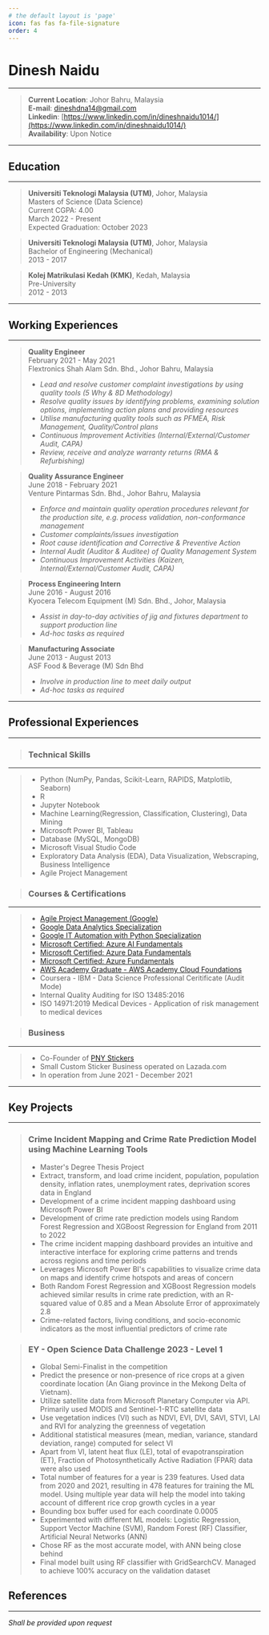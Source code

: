 ```yaml
---
# the default layout is 'page'
icon: fas fas fa-file-signature
order: 4
---
```


# **Dinesh Naidu**
---

>**Current Location**: Johor Bahru, Malaysia <br>
>**E-mail**: [dineshdna14@gmail.com](mailto:dineshdna14@gmail.com) <br>
>**Linkedin**: [https://www.linkedin.com/in/dineshnaidu1014/](https://www.linkedin.com/in/dineshnaidu1014/) <br>
>**Availability**: Upon Notice 

---

## **Education**
---

>**Universiti Teknologi Malaysia (UTM)**, Johor, Malaysia <br>
>Masters of Science (Data Science) <br>
>Current CGPA: 4.00 <br>
>March 2022 - Present <br>
>Expected Graduation: October 2023 <br>


>**Universiti Teknologi Malaysia (UTM)**, Johor, Malaysia <br>
>Bachelor of Engineering (Mechanical) <br>
>2013 - 2017 <br>


>**Kolej Matrikulasi Kedah (KMK)**, Kedah, Malaysia <br>
>Pre-University <br>
>2012 - 2013

---

## **Working Experiences**
---

>**Quality Engineer** <br>
>February 2021 - May 2021 <br>
>Flextronics Shah Alam Sdn. Bhd., Johor Bahru, Malaysia 
>- _Lead and resolve customer complaint investigations by using quality tools (5 Why & 8D Methodology)_
>- _Resolve quality issues by identifying problems, examining solution options, implementing action plans and providing resources_
>- _Utilise manufacturing quality tools such as PFMEA, Risk Management, Quality/Control plans_ 
>- _Continuous Improvement Activities (Internal/External/Customer Audit, CAPA)_
>- _Review, receive and analyze warranty returns (RMA & Refurbishing)_ <br>


>**Quality Assurance Engineer** <br>
>June 2018 - February 2021 <br>
>Venture Pintarmas Sdn. Bhd., Johor Bahru, Malaysia
>- _Enforce and maintain quality operation procedures relevant for the production site, e.g. process validation, non-conformance management_
>- _Customer complaints/issues investigation_
>- _Root cause identification and Corrective & Preventive Action_
>- _Internal Audit (Auditor & Auditee) of Quality Management System_
>- _Continuous Improvement Activities (Kaizen, Internal/External/Customer Audit, CAPA)_ <br>


>**Process Engineering Intern** <br>
>June 2016 - August 2016 <br>
>Kyocera Telecom Equipment (M) Sdn. Bhd., Johor, Malaysia 
>- _Assist in day-to-day activities of jig and fixtures department to support production line_ 
>- _Ad-hoc tasks as required_ <br>


>**Manufacturing Associate** <br>
>June 2013 - August 2013 <br>
>ASF Food & Beverage (M) Sdn Bhd 
>- _Involve in production line to meet daily output_ 
>- _Ad-hoc tasks as required_ <br>

---

## **Professional Experiences**
---
>### Technical Skills 
---
>- Python (NumPy, Pandas, Scikit-Learn, RAPIDS, Matplotlib, Seaborn)
>- R
>- Jupyter Notebook
>- Machine Learning(Regression, Classification, Clustering), Data Mining
>- Microsoft Power BI, Tableau
>- Database (MySQL, MongoDB)
>- Microsoft Visual Studio Code
>- Exploratory Data Analysis (EDA), Data Visualization, Webscraping, Business Intelligence
>- Agile Project Management


>### Courses & Certifications
---
>- [Agile Project Management (Google)](https://www.coursera.org/account/accomplishments/certificate/WGD6RPX5GZ8G)
>- [Google Data Analytics Specialization](https://www.coursera.org/account/accomplishments/specialization/certificate/LRGBDM4W34ZU)
>- [Google IT Automation with Python Specialization](https://www.coursera.org/account/accomplishments/specialization/certificate/WLN3ZZ58XXRC)
>- [Microsoft Certified: Azure AI Fundamentals](https://www.credly.com/badges/af478593-6afb-4855-ab2e-71ca1d3a5972/public_url)
>- [Microsoft Certified: Azure Data Fundamentals](https://www.credly.com/badges/5d4b63d2-6923-41a1-b99b-d5b5f227380d/public_url)
>- [Microsoft Certified: Azure Fundamentals](https://www.credly.com/badges/bdb142c2-88b3-4905-8872-cad046bd24ae/public_url)
>- [AWS Academy Graduate - AWS Academy Cloud Foundations](https://www.credly.com/badges/25d6cac4-fcee-418e-a94b-b38f8f8f7926/public_url)
>- Coursera - IBM - Data Science Professional Ceritificate (Audit Mode)
>- Internal Quality Auditing for ISO 13485:2016
>- ISO 14971:2019 Medical Devices - Application of risk management to medical devices


>### Business
---
>- Co-Founder of [PNY Stickers](https://www.lazada.com.my/shop/pny-stickers/)
>- Small Custom Sticker Business operated on Lazada.com
>- In operation from June 2021 - December 2021

---



## **Key Projects**
---
>### Crime Incident Mapping and Crime Rate Prediction Model using Machine Learning Tools
>- Master's Degree Thesis Project
>- Extract, transform, and load crime incident, population, population density, inflation rates, unemployment rates, deprivation scores data in England
>- Development of a crime incident mapping dashboard using Microsoft Power BI
>- Development of crime rate prediction models using Random Forest Regression and XGBoost Regression for England from 2011 to 2022
>- The crime incident mapping dashboard provides an intuitive and interactive interface for exploring crime patterns and trends across regions and time periods
>- Leverages Microsoft Power BI's capabilities to visualize crime data on maps and identify crime hotspots and areas of concern
>- Both Random Forest Regression and XGBoost Regression models achieved similar results in crime rate prediction, with an R-squared value of 0.85 and a Mean Absolute Error of approximately 2.8
>- Crime-related factors, living conditions, and socio-economic indicators as the most influential predictors of crime rate


>### EY - Open Science Data Challenge 2023 - Level 1
>- Global Semi-Finalist in the competition
>- Predict the presence or non-presence of rice crops at a given coordinate location (An Giang province in the Mekong Delta of Vietnam).
>- Utilize satellite data from Microsoft Planetary Computer via API. Primarily used MODIS and Sentinel-1-RTC satellite data
>- Use vegetation indices (VI) such as NDVI, EVI, DVI, SAVI, STVI, LAI and RVI for analyzing the greenness of vegetation
>- Additional statistical measures (mean, median, variance, standard deviation, range) computed for select VI 
>- Apart from VI, latent heat flux (LE), total of evapotranspiration (ET), Fraction of Photosynthetically Active Radiation (FPAR) data were also used
>- Total number of features for a year is 239 features. Used data from 2020 and 2021, resulting in 478 features for training the ML model. Using multiple year data will help the model into taking account of different rice crop growth cycles in a year
>- Bounding box buffer used for each coordinate 0.0005
>- Experimented with different ML models: Logistic Regression, Support Vector Machine (SVM), Random Forest (RF) Classifier, Artificial Neural Networks (ANN)
>- Chose RF as the most accurate model, with ANN being close behind
>- Final model built using RF classifier with GridSearchCV. Managed to achieve 100% accuracy on the validation dataset


## **References**
---
_Shall be provided upon request_


